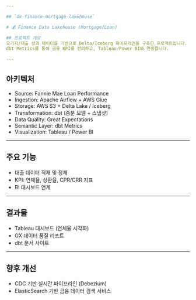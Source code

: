 ```yaml
---

## `de-finance-mortgage-lakehouse`

# 💰 Finance Data Lakehouse (Mortgage/Loan)

## 프로젝트 개요
모기지/대출 성과 데이터를 기반으로 Delta/Iceberg 파이프라인을 구축한 프로젝트입니다.  
dbt Metrics를 통해 금융 KPI를 정의하고, Tableau/Power BI와 연동합니다.

---
```


## 아키텍처
- Source: Fannie Mae Loan Performance
- Ingestion: Apache Airflow + AWS Glue
- Storage: AWS S3 + Delta Lake / Iceberg
- Transformation: dbt (증분 모델 + 스냅샷)
- Data Quality: Great Expectations
- Semantic Layer: dbt Metrics
- Visualization: Tableau / Power BI

---

## 주요 기능
- 대출 데이터 적재 및 정제
- KPI: 연체율, 상환율, CPR/CRR 지표
- BI 대시보드 연계

---

## 결과물
- Tableau 대시보드 (연체율 시각화)
- GX 데이터 품질 리포트
- dbt 문서 사이트

---

## 향후 개선
- CDC 기반 실시간 파이프라인 (Debezium)
- ElasticSearch 기반 금융 데이터 검색 서비스
